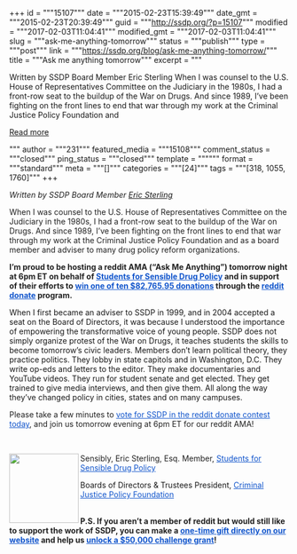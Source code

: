 +++
id = """15107"""
date = """2015-02-23T15:39:49"""
date_gmt = """2015-02-23T20:39:49"""
guid = """http://ssdp.org/?p=15107"""
modified = """2017-02-03T11:04:41"""
modified_gmt = """2017-02-03T11:04:41"""
slug = """ask-me-anything-tomorrow"""
status = """publish"""
type = """post"""
link = """https://ssdp.org/blog/ask-me-anything-tomorrow/"""
title = """Ask me anything tomorrow"""
excerpt = """<p>Written by SSDP Board Member Eric Sterling When I was counsel to the U.S. House of Representatives Committee on the Judiciary in the 1980s, I had a front-row seat to the buildup of the War on Drugs. And since 1989, I&#8217;ve been fighting on the front lines to end that war through my work at the Criminal Justice Policy Foundation and</p>
<div class="h10"></div>
<p><a class="more-link2 flat" href="https://ssdp.org/blog/ask-me-anything-tomorrow/">Read more</a></p>
"""
author = """231"""
featured_media = """15108"""
comment_status = """closed"""
ping_status = """closed"""
template = """"""
format = """standard"""
meta = """[]"""
categories = """[24]"""
tags = """[318, 1055, 1760]"""
+++
<p style="color: #222222;"><em>Written by SSDP Board Member <a href="http://ssdp.org/about/board/eric-sterling/" target="_blank">Eric Sterling</a></em></p>
<p style="color: #222222;">When I was counsel to the U.S. House of Representatives Committee on the Judiciary in the 1980s, I had a front-row seat to the buildup of the War on Drugs. And since 1989, I&#8217;ve been fighting on the front lines to end that war through my work at the Criminal Justice Policy Foundation and as a board member and adviser to many drug policy reform organizations.</p>
<p style="color: #222222;"><b>I&#8217;m proud to be hosting a reddit AMA (&#8220;Ask Me Anything&#8221;) <span class="aBn" tabindex="0" data-term="goog_1453344741"><span class="aQJ">tomorrow</span></span> night at <span class="aBn" tabindex="0" data-term="goog_1453344742"><span class="aQJ">6pm ET</span></span> on behalf of </b><b><a style="color: #1155cc;" href="http://org.salsalabs.com/dia/track.jsp?v=2&amp;c=MfgsgPxZ0eiVu61Dqn1xfIKEftfQNDPG" target="_blank">Students for Sensible Drug Policy</a> </b><b>and in support of their efforts to </b><b><a style="color: #1155cc;" href="http://org.salsalabs.com/dia/track.jsp?v=2&amp;c=XvOiRwJiMPnHqRfM%2B%2FFxt4KEftfQNDPG" target="_blank">win one of ten $82,765.95 donations</a></b><b> through the </b><b><a style="color: #1155cc;" href="http://org.salsalabs.com/dia/track.jsp?v=2&amp;c=6S1tFCp6oyM8aW6G3XcY1oKEftfQNDPG" target="_blank">reddit donate</a> </b><b>program. </b></p>
When I first became an adviser to SSDP in 1999, and in 2004 accepted a seat on the Board of Directors, it was because I understood the importance of empowering the transformative voice of young people. SSDP does not simply organize protest of the War on Drugs, it teaches students the skills to become <span class="aBn" tabindex="0" data-term="goog_1453344743"><span class="aQJ">tomorrow&#8217;s</span></span> civic leaders. Members don&#8217;t learn political theory, they practice politics. They lobby in state capitols and in Washington, D.C. They write op-eds and letters to the editor. They make documentaries and YouTube videos. They run for student senate and get elected. They get trained to give media interviews, and then give them. All along the way they&#8217;ve changed policy in cities, states and on many campuses.
<p style="color: #222222;">Please take a few minutes to <a style="color: #1155cc;" href="http://org.salsalabs.com/dia/track.jsp?v=2&amp;c=8Z9tfV2KKgfj%2FT0ckFHYpIKEftfQNDPG" target="_blank">vote for SSDP in the reddit donate contest today</a>, and join us <span class="aBn" tabindex="0" data-term="goog_1453344744"><span class="aQJ">tomorrow</span></span> evening at <span class="aBn" tabindex="0" data-term="goog_1453344745"><span class="aQJ">6pm ET</span></span> for our reddit AMA!</p>
&nbsp;
<p style="color: #222222;"><img class="CToWUd" src="https://ci3.googleusercontent.com/proxy/BCu-_MdBL9LZ2xljanX-g3DtntiY6Tcne2oGEyE1t7TuQNcz9lg-dhghHacfs3qZ_TfMDUG1VZB37CtbE1OhA-ERMGfSakdgLgxOEIE5QW8v=s0-d-e1-ft#http://org.salsalabs.com/o/1259/images/Sterling_Eric(1).jpg" alt="" width="125" height="125" align="left" />Sensibly,
Eric Sterling, Esq.
Member, <a style="color: #1155cc;" href="http://org.salsalabs.com/dia/track.jsp?v=2&amp;c=uGuR5UEr8rZpPCS1PrY3xIKEftfQNDPG" target="_blank">Students for Sensible Drug Policy</a></p>
Boards of Directors &amp; Trustees
President, <a style="color: #1155cc;" href="http://org.salsalabs.com/dia/track.jsp?v=2&amp;c=XsF%2BVS49ZsH8FnWA6k8BD4KEftfQNDPG" target="_blank">Criminal Justice Policy Foundation</a>
<div></div>
&nbsp;
<p style="color: #222222;"><b>P.S. If you aren&#8217;t a member of reddit but would still like to support the work of SSDP, you can make a <a style="color: #1155cc;" href="http://org.salsalabs.com/dia/track.jsp?v=2&amp;c=k5cKzV5s3ESHnWJJgnGxUYKEftfQNDPG" target="_blank">one-time gift directly on our website</a> </b><b>and help us <a style="color: #1155cc;" href="http://org.salsalabs.com/dia/track.jsp?v=2&amp;c=kRQXzo5wyCUX7jwQk8QCWIKEftfQNDPG" target="_blank">unlock a $50,000 challenge grant</a></b><b>!</b></p>
